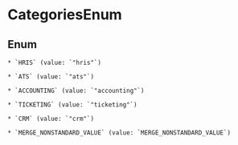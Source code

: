 
# CategoriesEnum

## Enum


    * `HRIS` (value: `"hris"`)

    * `ATS` (value: `"ats"`)

    * `ACCOUNTING` (value: `"accounting"`)

    * `TICKETING` (value: `"ticketing"`)

    * `CRM` (value: `"crm"`)

    * `MERGE_NONSTANDARD_VALUE` (value: `MERGE_NONSTANDARD_VALUE`)



